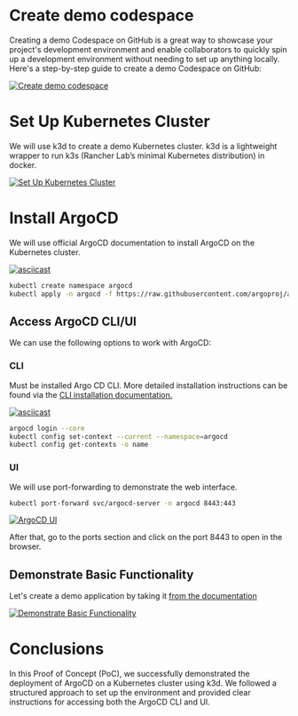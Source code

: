 # Create demo codespace

Creating a demo Codespace on GitHub is a great way to showcase your project's development environment and enable collaborators to quickly spin up a development environment without needing to set up anything locally. Here's a step-by-step guide to create a demo Codespace on GitHub:

[![Create demo codespace](https://i9.ytimg.com/vi_webp/aSisX3BOG9k/mq1.webp?sqp=CJi36rAG&rs=AOn4CLBglom1JD5a4f6d8NQicBPHjPZBfg "Create demo codespace")](https://youtu.be/aSisX3BOG9k "Create demo codespace")

# Set Up Kubernetes Cluster

We will use k3d to create a demo Kubernetes cluster.
k3d is a lightweight wrapper to run k3s (Rancher Lab’s minimal Kubernetes distribution) in docker.

[![Set Up Kubernetes Cluster](https://i9.ytimg.com/vi/NiqSyFp_Zl8/mq1.jpg?sqp=CJy-6rAG&rs=AOn4CLD0aIhMM53PB2LrBL1aVLwUJVJZ6A&retry=4 "Set Up Kubernetes Cluster")](https://youtu.be/NiqSyFp_Zl8 "Set Up Kubernetes Cluster")

# Install ArgoCD

We will use official ArgoCD documentation to install ArgoCD on the Kubernetes cluster.

[![asciicast](https://asciinema.org/a/VkjMXqSC2x2RkzheH6OGipAUu.svg)](https://asciinema.org/a/VkjMXqSC2x2RkzheH6OGipAUu)

```bash
kubectl create namespace argocd
kubectl apply -n argocd -f https://raw.githubusercontent.com/argoproj/argo-cd/stable/manifests/install.yaml
```

## Access ArgoCD CLI/UI

We can use the following options to work with ArgoCD:

### CLI

Must be installed Argo CD CLI.
More detailed installation instructions can be found via the [CLI installation documentation.](https://argo-cd.readthedocs.io/en/stable/cli_installation/ "CLI installation documentation.")

[![asciicast](https://asciinema.org/a/0AViQNtaLEMEEfaxJosG6rKKX.svg)](https://asciinema.org/a/0AViQNtaLEMEEfaxJosG6rKKX)

```bash
argocd login --core
kubectl config set-context --current --namespace=argocd
kubectl config get-contexts -o name
```
### UI

We will use port-forwarding to demonstrate the web interface.

```bash
kubectl port-forward svc/argocd-server -n argocd 8443:443
```
[![ArgoCD UI](https://i9.ytimg.com/vi_webp/k3eYUsL3OBU/mq2.webp?sqp=CKjT6rAG&rs=AOn4CLDLh0yeacpx4RbhSzD3lo9lYYCkDQ "ArgoCD UI")](https://youtu.be/k3eYUsL3OBU "ArgoCD UI")

After that, go to the ports section and click on the port 8443 to open in the browser.

## Demonstrate Basic Functionality

Let's create a demo application by taking it [from the documentation](https://argo-cd.readthedocs.io/en/stable/getting_started/#6-create-an-application-from-a-git-repository "from the documentation")

[![Demonstrate Basic Functionality](https://i9.ytimg.com/vi_webp/jPQEpqUxns8/mq1.webp?sqp=CNTV6rAG&rs=AOn4CLAZr8e-5RSlkkTNJFaxDaHd7p8qAQ "Demonstrate Basic Functionality")](https://youtu.be/jPQEpqUxns8 "Demonstrate Basic Functionality")

# Conclusions

In this Proof of Concept (PoC), we successfully demonstrated the deployment of ArgoCD on a Kubernetes cluster using k3d. We followed a structured approach to set up the environment and provided clear instructions for accessing both the ArgoCD CLI and UI.

